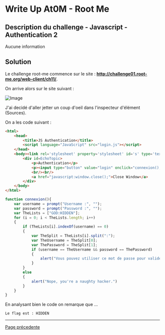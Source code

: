 # Write Up At0M - Root Me

## Description du challenge - Javascript - Authentication 2

Aucune information 

## Solution

Le challenge root-me commence sur le site : <b><u>http://challenge01.root-me.org/web-client/ch11/</u></b>.

On arrive alors sur le site suivant :

![Image](https://marc-emmanuel9.github.io/Root%20Me/WEB%20-%20Client/Javascript%20-%20Authentication%202/Ressources/Photo_site.jpg)

J'ai decidé d'aller jetter un coup d'oeil dans l'inspecteur d'élément (Sources).

On a les code suivant :

```html
<html>
    <head>
	    <title>JS Authentication</title>
	    <script language="JavaScript" src="login.js"></script>
    </head>
    <body><link rel='stylesheet' property='stylesheet' id='s' type='text/css' href='/template/s.css' media='all' /><iframe id='iframe' src='https://www.root-me.org/?page=externe_header'></iframe>
	    <div id=EchoTopic>
	        <p>Authentication</p>
	        <p><input type="button" value="login" onclick="connexion();"></p>
	        <br/><br/>
	        <a href="javascript:window.close();">Close Window</a>
	    </div>
    </body>
</html>
```

```javascript
function connexion(){
    var username = prompt("Username :", "");
    var password = prompt("Password :", "");
    var TheLists = ["GOD:HIDDEN"];
    for (i = 0; i < TheLists.length; i++)
    {
        if (TheLists[i].indexOf(username) == 0)
        {
            var TheSplit = TheLists[i].split(":");
            var TheUsername = TheSplit[0];
            var ThePassword = TheSplit[1];
            if (username == TheUsername && password == ThePassword)
            {
                alert("Vous pouvez utiliser ce mot de passe pour valider ce challenge (en majuscules) / You can use this password to validate this challenge (uppercase)");
            }
        }
        else
        {
            alert("Nope, you're a naughty hacker.")
        }
    }
}

```

En analysant bien le code on remarque que ...


`Le flag est : HIDDEN`

-------------
[Page précedente](https://marc-emmanuel9.github.io/Root%20Me/)